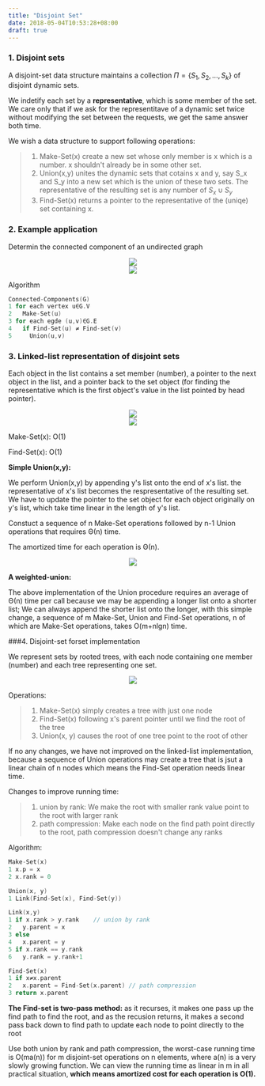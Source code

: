 ```yaml
---
title: "Disjoint Set"
date: 2018-05-04T10:53:28+08:00
draft: true
---
```


### 1. Disjoint sets

A disjoint-set data structure maintains a collection $Π=\{S_1,S_2,…,S_k\}$ of disjoint dynamic sets.

We indetify each set by a **representative**, which is some member of the set. We care only that if we ask for the representitave of a dynamic set twice without modifying the set between the requests, we get the same answer both time.

We wish a data structure to support following operations:

>1. Make-Set(x) create a new set whose only member is x which is a number. x shouldn't already be in some other set.
>2. Union(x,y) unites the dynamic sets that cotains x and y, say S_x and S_y into a new set which is the union of these two sets. The representative of the resulting set is any number of $S_x\cup S_y$
>3. Find-Set(x) returns a pointer to the representative of the (uniqe) set containing x.

### 2. Example application

Determin the connected component of an undirected graph

<div style="text-align:center"><img src ="/media/post/img/disjoint.png" /></div>

<div style="text-align:center"><img src ="/media/post/img/disjoint-1.png" /></div>

Algorithm

```cpp
Connected-Components(G)
1 for each vertex u∈G.V
2   Make-Set(u)
3 for each egde (u,v)∈G.E
4   if Find-Set(u) ≠ Find-set(v)
5     Union(u,v)
```

### 3. Linked-list representation of disjoint sets

Each object in the list contains a set member (number), a pointer to the next object in the list, and a pointer back to the set object (for finding the representative which is the first object's value in the list pointed by head pointer).

<div style="text-align:center"><img src ="/media/post/img/disjoint-2.png" /></div>

<div style="text-align:center"><img src ="/media/post/img/disjoint-3.png" /></div>

Make-Set(x): O(1)

Find-Set(x): O(1)

**Simple Union(x,y):**

We perform Union(x,y) by appending y's list onto the end of x's list. the representative of x's list becomes the respresentative of the resulting set. We have to update the pointer to the set object for each object originally on y's list, which take time linear in the length of y's list.

Constuct a sequence of n Make-Set operations followed by n-1 Union operations that requires Θ(n) time.

The amortized time for each operation is Θ(n).

<div style="text-align:center"><img src ="/media/post/img/disjoint-4.png" /></div>

**A weighted-union:**

The above implementation of the Union procedure requires an average of Θ(n) time per call because we may be appending a longer list onto a shorter list; We can always append the shorter list onto the longer, with this simple change, a sequence of m Make-Set, Union and Find-Set operations, n of which are Make-Set operations, takes O(m+nlgn) time.

###4. Disjoint-set forset implementation

We represent sets by rooted trees, with each node containing one member (number) and each tree representing one set.

<div style="text-align:center"><img src ="/media/post/img/disjoint-5.png" /></div>

Operations:

> 1. Make-Set(x) simply creates a tree with just one node
> 2. Find-Set(x) following x's parent pointer until we find the root of the tree
> 3. Union(x, y) causes the root of one tree point to the root of other

If no any changes, we have not improved on the linked-list implementation, because a sequence of Union operations may create a tree that is jsut a linear chain of n nodes which means the Find-Set operation needs linear time.

Changes to improve running time:

> 1. union by rank: We make the root with smaller rank value point to the root with larger rank
> 2. path compression: Make each node on the find path point directly to the root, path compression doesn't change any ranks

Algorithm:

```cpp
Make-Set(x)
1 x.p = x
2 x.rank = 0

Union(x, y)
1 Link(Find-Set(x), Find-Set(y))

Link(x,y)
1 if x.rank > y.rank	// union by rank
2   y.parent = x
3 else
4   x.parent = y
5 if x.rank == y.rank
6   y.rank = y.rank+1

Find-Set(x)
1 if x≠x.parent
2   x.parent = Find-Set(x.parent) // path compression
3 return x.parent
```

**The Find-set is two-pass method:** as it recurses, it makes one pass up the find path to find the root, and as the recusion returns, it makes a second pass back down to find path to update each node to point directly to the root

Use both union by rank and path compression, the worst-case running time is O(ma(n)) for m disjoint-set operations on n elements, where a(n) is a very slowly growing function. We can view the running time as linear in m in all practical situation, **which means amortized cost for each operation is O(1).**
